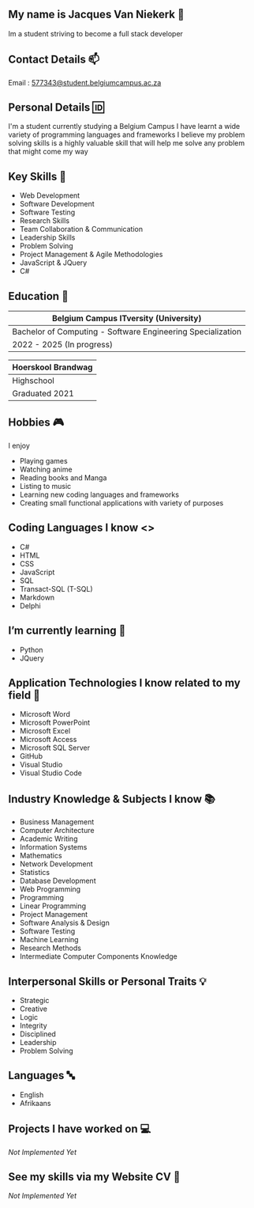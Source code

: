 ## My name is Jacques Van Niekerk 👋

Im a student striving to become a full stack developer

## Contact Details 📫

Email : 577343@student.belgiumcampus.ac.za

## Personal Details 🆔

I'm a student currently studying a Belgium Campus
I have learnt a wide variety of programming languages and frameworks
I believe my problem solving skills is a highly valuable skill that
will help me solve any problem that might come my way 

## Key Skills 🔧

- Web Development
- Software Development
- Software Testing
- Research Skills
- Team Collaboration & Communication
- Leadership Skills
- Problem Solving
- Project Management & Agile Methodologies
- JavaScript & JQuery
- C#

## Education 📖

| Belgium Campus ITversity (University) |
| ----------- |
| Bachelor of Computing - Software Engineering Specialization |
| 2022 - 2025 (In progress) | 

| Hoerskool Brandwag |
| ----------- |
| Highschool |
| Graduated 2021  | 

## Hobbies 🎮

I enjoy

- Playing games
- Watching anime
- Reading books and Manga
- Listing to music
- Learning new coding languages and frameworks
- Creating small functional applications with variety of purposes

## Coding Languages I know <>

- C#
- HTML
- CSS
- JavaScript
- SQL
- Transact-SQL (T-SQL)
- Markdown
- Delphi

## I’m currently learning 🌱

- Python
- JQuery

## Application Technologies I know related to my field 📱

- Microsoft Word
- Microsoft PowerPoint
- Microsoft Excel
- Microsoft Access
- Microsoft SQL Server
- GitHub
- Visual Studio
- Visual Studio Code

## Industry Knowledge & Subjects I know 📚
  
- Business Management
- Computer Architecture
- Academic Writing
- Information Systems
- Mathematics
- Network Development
- Statistics
- Database Development
- Web Programming
- Programming
- Linear Programming
- Project Management
- Software Analysis & Design
- Software Testing
- Machine Learning
- Research Methods
- Intermediate Computer Components Knowledge

## Interpersonal Skills or Personal Traits 💡

- Strategic
- Creative
- Logic
- Integrity
- Disciplined
- Leadership
- Problem Solving

## Languages 🔤

- English
- Afrikaans

## Projects I have worked on 💻

*Not Implemented Yet*

## See my skills via my Website CV 📝

*Not Implemented Yet*

<!---
Jacquesvnme/Jacquesvnme is a ✨ special ✨ repository because its `README.md` (this file) appears on your GitHub profile.
You can click the Preview link to take a look at your changes.
--->
